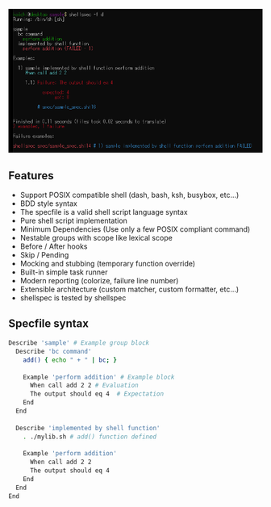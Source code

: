 ![preview](preview.png)

## Features

* Support POSIX compatible shell (dash, bash, ksh, busybox, etc...)
* BDD style syntax
* The specfile is a valid shell script language syntax
* Pure shell script implementation
* Minimum Dependencies (Use only a few POSIX compliant command)
* Nestable groups with scope like lexical scope
* Before / After hooks
* Skip / Pending
* Mocking and stubbing (temporary function override)
* Built-in simple task runner
* Modern reporting (colorize, failure line number)
* Extensible architecture (custom matcher, custom formatter, etc...)
* shellspec is tested by shellspec

## Specfile syntax

```sh
Describe 'sample' # Example group block
  Describe 'bc command'
    add() { echo " + " | bc; }

    Example 'perform addition' # Example block
      When call add 2 2 # Evaluation
      The output should eq 4  # Expectation
    End
  End

  Describe 'implemented by shell function'
    . ./mylib.sh # add() function defined

    Example 'perform addition'
      When call add 2 2
      The output should eq 4
    End
  End
End
```
